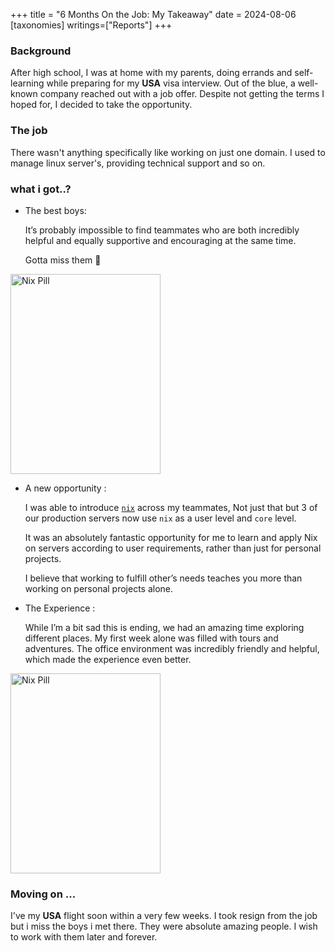 +++
title = "6 Months On the Job: My Takeaway"
date = 2024-08-06
[taxonomies]
writings=["Reports"]
+++

### Background

After high school, I was at home with my parents, doing errands and
self-learning while preparing for my __USA__ visa interview. Out of the blue, a
well-known company reached out with a job offer. Despite not getting the terms
I hoped for, I decided to take the opportunity.


### The job

There wasn't anything specifically like working on just one domain. I used to
manage linux server's, providing technical support and so on.

### what i got..?

- The best boys:

    It’s probably impossible to find teammates who are both incredibly helpful and equally supportive and encouraging at the same time.

    Gotta miss them 🫡
    

<img alt="Nix Pill" src="/images/mulkot/we.png" style="width: 15rem; height: 20rem;"/>

- A new opportunity :
    
    I was able to introduce [`nix`](https://nixos.org) across my teammates, Not
    just that but 3 of our production servers now use `nix` as a user level and
    `core` level. 

    It was an absolutely fantastic opportunity for me to learn
    and apply Nix on servers according to user requirements, rather than just
    for personal projects. 

    I believe that working to fulfill other’s needs teaches you more than
    working on personal projects alone.    

- The Experience :
   
    While I’m a bit sad this is ending, we had an amazing time exploring different
    places. My first week alone was filled with tours and adventures. The office
    environment was incredibly friendly and helpful, which made the experience even
    better.

<img alt="Nix Pill" src="/images/mulkot/patan.png" style="width: 15rem; height: 20rem;"/>

### Moving on ...

I've my __USA__ flight soon within a very few weeks. I took resign from the job
but i miss the boys i met there. They were absolute amazing people. I wish to
work with them later and forever.
